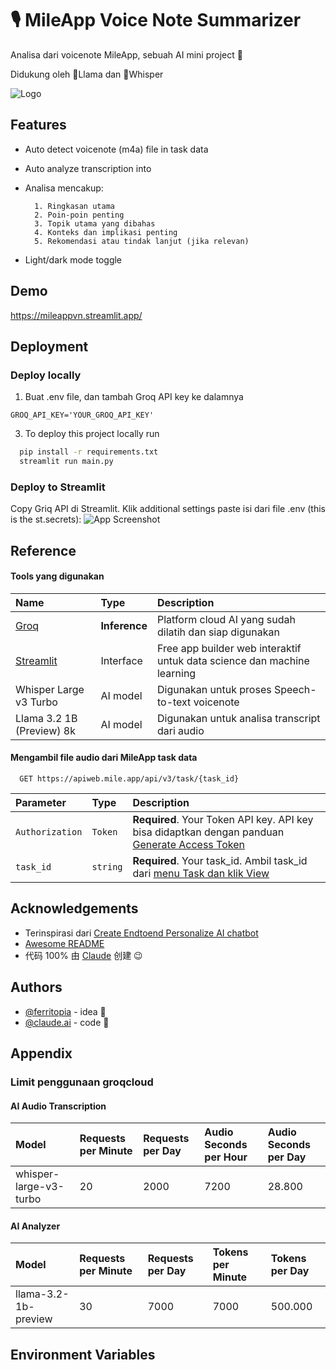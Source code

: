 
# 🎙️ MileApp Voice Note Summarizer 
Analisa dari voicenote MileApp, sebuah AI mini project 🤖 

Didukung oleh 🦙Llama dan 🦻Whisper





![Logo](https://apidoc.mile.app/themes/assets/img/mileapp.png)


## Features

- Auto detect voicenote (m4a) file in task data
- Auto analyze transcription into 
- Analisa mencakup:

        1. Ringkasan utama 
        2. Poin-poin penting 
        3. Topik utama yang dibahas
        4. Konteks dan implikasi penting
        5. Rekomendasi atau tindak lanjut (jika relevan)
- Light/dark mode toggle


## Demo

https://mileappvn.streamlit.app/


## Deployment

### Deploy locally
1. Buat .env file, dan tambah Groq API key ke dalamnya
```
GROQ_API_KEY='YOUR_GROQ_API_KEY'
```

3. To deploy this project locally run

```bash
  pip install -r requirements.txt
  streamlit run main.py  
```

### Deploy to Streamlit 
Copy Griq API di Streamlit. Klik additional settings paste isi dari file .env (this is the st.secrets):
![App Screenshot](https://media2.dev.to/dynamic/image/width=800%2Cheight=%2Cfit=scale-down%2Cgravity=auto%2Cformat=auto/https%3A%2F%2Fdev-to-uploads.s3.amazonaws.com%2Fuploads%2Farticles%2Foeqstxp26670fhsra8nd.png)
## Reference

#### Tools yang digunakan

| Name | Type     | Description                       |
| :-------- | :------- | :-------------------------------- |
| [Groq](https://groq.com/)      | **Inference** | Platform cloud AI yang sudah dilatih dan siap digunakan  |
| [Streamlit](https://streamlit.io/) | Interface | Free app builder web interaktif untuk data science dan machine learning |
| Whisper Large v3 Turbo | AI model | Digunakan untuk proses Speech-to-text voicenote |
| Llama 3.2 1B (Preview) 8k | AI model | Digunakan untuk analisa transcript dari audio |

#### Mengambil file audio dari MileApp task data

```http
  GET https://apiweb.mile.app/api/v3/task/{task_id}
```

| Parameter | Type     | Description                |
| :-------- | :------- | :------------------------- |
| `Authorization` | `Token` | **Required**. Your Token API key. API key bisa didaptkan dengan panduan [Generate Access Token](https://apidoc.mile.app/#section/Authentication/Generate-access-token) |
| `task_id` | `string` | **Required**. Your task_id. Ambil task_id dari [menu Task dan klik View](https://doc.clickup.com/3837933/p/h/3n3zd-81962/aa00834626ae24f/3n3zd-82902) |





## Acknowledgements

 - Terinspirasi dari [Create Endtoend Personalize AI chatbot](https://dev.to/debapriyadas/create-an-end-to-end-personalised-ai-chatbot-using-llama-31-and-streamlitpowered-by-groq-api-3i32)
 - [Awesome README](https://github.com/matiassingers/awesome-readme)
 - 代码 100% 由 [Claude](https://claude.ai/) 创建 😉



## Authors

- [@ferritopia](https://www.github.com/ferritopia) - idea 🧠
- [@claude.ai](https://claude.ai/) - code 🤖

## Appendix

### Limit penggunaan groqcloud

#### AI Audio Transcription

| Model | Requests per Minute | Requests per Day | Audio Seconds per Hour | Audio Seconds per Day |
| :-------- | :------- | :---------- | :---------- | :---------- |
| whisper-large-v3-turbo | 20 | 2000 | 7200 | 28.800 | 

#### AI Analyzer

| Model | Requests per Minute | Requests per Day | Tokens per Minute | Tokens per Day |
| :-------- | :------- | :---------- | :---------- | :---------- |
| llama-3.2-1b-preview | 30 | 7000 | 7000 | 500.000 | 



## Environment Variables



